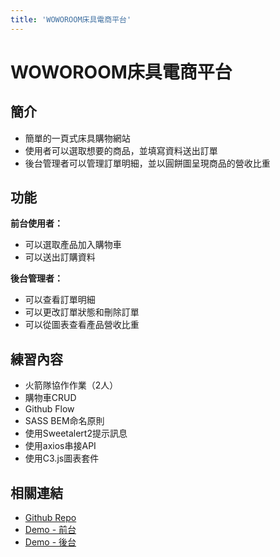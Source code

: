 ```yaml
---
title: 'WOWOROOM床具電商平台'
---
```


# WOWOROOM床具電商平台

## 簡介
- 簡單的一頁式床具購物網站
- 使用者可以選取想要的商品，並填寫資料送出訂單
- 後台管理者可以管理訂單明細，並以圓餅圖呈現商品的營收比重




## 功能
**前台使用者：**
- 可以選取產品加入購物車
- 可以送出訂購資料


**後台管理者：**
- 可以查看訂單明細
- 可以更改訂單狀態和刪除訂單
- 可以從圖表查看產品營收比重

## 練習內容
- 火箭隊協作作業（2人）
- 購物車CRUD
- Github Flow
- SASS BEM命名原則
- 使用Sweetalert2提示訊息
- 使用axios串接API
- 使用C3.js圖表套件

## 相關連結
- [Github Repo](https://github.com/WOOWOOYONG/WOWOROOM-OnlineShop)
- [Demo - 前台](https://tsaaiiiii.github.io/WOWOROOM-OnlineShop/)
- [Demo - 後台](https://tsaaiiiii.github.io/WOWOROOM-OnlineShop/admin)